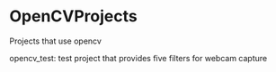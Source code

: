 # OpenCVProjects
Projects that use opencv


opencv_test:
  test project that provides five filters for webcam capture

